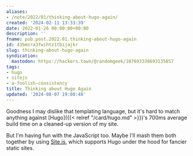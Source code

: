 ```yaml
---
aliases:
- /note/2022/01/thinking-about-hugo-again/
created: '2024-02-11 13:33:39'
date: 2022-01-26 00:00:00+00:00
description: ''
fname: pub.post.2022.01.thinking-about-hugo-again
id: 43bmsra3fwihtz1tbijajkr
slug: thinking-about-hugo-again
syndication:
  mastodon: https://hackers.town/@randomgeek/107693338693135857
tags:
- hugo
- sitejs
- a-foolish-consistency
title: Thinking about Hugo Again
updated: '2024-08-07 19:08:48'
---
```


Goodness I may dislike that templating language, but it's hard to match anything against [Hugo]({{< relref "/card/hugo.md" >}})'s 700ms average build time on a cleaned-up version of my site.

But I'm having fun with the JavaScript too. Maybe I'll mash them both together by using [Site.js](https://sitejs.org), which supports Hugo under the hood for fancier static sites.